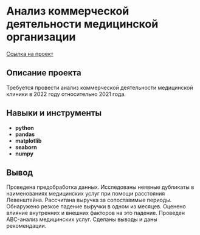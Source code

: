 # Анализ коммерческой деятельности медицинской организации

[Ссылка на проект](https://github.com/runinred/Files/blob/main/Medical%20center%20data%20research/Medical_center_data_research.ipynb)

## Описание проекта

Требуется провести анализ коммерческой деятельности медицинской клиники в 2022 году относительно 2021 года.



## Навыки и инструменты

- **python**
- **pandas**
- **matplotlib**
- **seaborn**
- **numpy**




## Вывод

Проведена предобработка данных. Исследованы неявные дубликаты в наименованиях медицинских услуг при помощи расстояния Левенштейна.
Рассчитана выручка за сопоставимые периоды. Обнаружено резкое падение выручки в одном из месяцев. Оценено влияние внутренних и внешних факторов на это падение. Проведен ABC-анализ медицинских услуг. Сделаны выводы и даны рекомендации.
